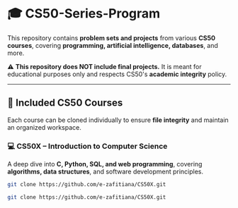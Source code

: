# 🎓 CS50-Series-Program

This repository contains **problem sets and projects** from various **CS50 courses**, covering **programming, artificial intelligence, databases**, and more.

⚠️ **This repository does NOT include final projects.** It is meant for educational purposes only and respects CS50's **academic integrity** policy.

---

## 📌 Included CS50 Courses

Each course can be cloned individually to ensure **file integrity** and maintain an organized workspace.

### 💻 CS50X – Introduction to Computer Science
A deep dive into **C, Python, SQL, and web programming**, covering **algorithms, data structures**, and software development principles.

```bash
git clone https://github.com/e-zafitiana/CS50X.git
```
```bash
git clone https://github.com/e-zafitiana/CS50X.git
```
